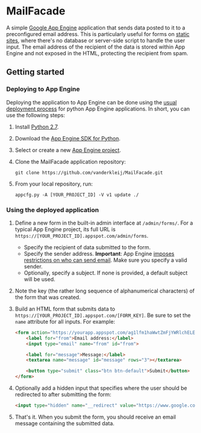 # MailFacade

A simple [Google App Engine](https://cloud.google.com/appengine/) application that sends data posted to it to a preconfigured email address. This is particularly useful for forms on [static sites](https://en.wikipedia.org/wiki/Static_web_page), where there's no database or server-side script to handle the user input. The email address of the recipient of the data is stored within App Engine and not exposed in the HTML, protecting the recipient from spam.

## Getting started

### Deploying to App Engine

Deploying the application to App Engine can be done using the [usual deployment process](https://cloud.google.com/appengine/docs/python/gettingstartedpython27/deploying-the-application) for python App Engine applications. In short, you can use the following steps:

1. Install [Python 2.7](https://www.python.org/).
2. Download the [App Engine SDK for Python](https://cloud.google.com/appengine/downloads#Google_App_Engine_SDK_for_Python).
3. Select or create a new [App Engine project](https://console.cloud.google.com/iam-admin/projects).
4. Clone the MailFacade application repository:

   ```
   git clone https://github.com/vanderkleij/MailFacade.git
   ```

5. From your local repository, run:

   ```
   appcfg.py -A [YOUR_PROJECT_ID] -V v1 update ./
   ```
   
### Using the deployed application

1. Define a new form in the built-in admin interface at `/admin/forms/`. For a typical App Engine project, its full URL is `https://[YOUR_PROJECT_ID].appspot.com/admin/forms`.
   - Specify the recipient of data submitted to the form.
   - Specify the sender address. **Important**: App Engine [imposes restrictions on who can send email](https://cloud.google.com/appengine/docs/python/mail/). Make sure you specify a valid sender.
   - Optionally, specify a subject. If none is provided, a default subject will be used.
2. Note the key (the rather long sequence of alphanumerical characters) of the form that was created.
3. Build an HTML form that submits data to `https://[YOUR_PROJECT_ID].appspot.com/[FORM_KEY]`. Be sure to set the `name` attribute for all inputs. For example:

	```HTML
	<form action="https://yourapp.appspot.com/ag1lfm1haWwtZmFjYWRlchELEgRGb3JtGICAgICAgIAKDA" method="POST">
		<label for="from">Email address:</label>
		<input type="email" name="from" id="from">
	
		<label for="message">Message:</label>
		<textarea name="message" id="message" rows="3"></textarea>
	
		<button type="submit" class="btn btn-default">Submit</button>
	</form>
	```
	
4. Optionally add a hidden input that specifies where the user should be redirected to after submitting the form:

	```HTML
	<input type="hidden" name="__redirect" value="https://www.google.com" />
	```

5. That's it. When you submit the form, you should receive an email message containing the submitted data.
